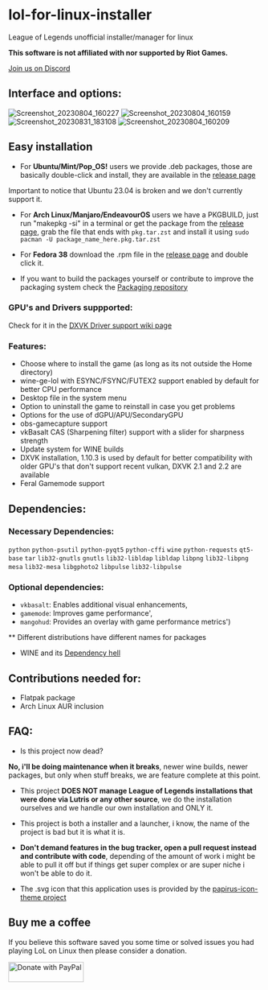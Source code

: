 # lol-for-linux-installer

League of Legends unofficial installer/manager for linux

<b>This software is not affiliated with nor supported by Riot Games.</b>

[Join us on Discord](https://discord.gg/Jge2yFMUPJ)

## Interface and options:
![Screenshot_20230804_160227](https://github.com/kassindornelles/lol-for-linux-installer/assets/40970965/f3730fd6-7e1c-4d7e-a090-01e270ecebf4)
![Screenshot_20230804_160159](https://github.com/kassindornelles/lol-for-linux-installer/assets/40970965/9f8acfe2-bb92-4f10-9bf1-5e510c353cf4)
![Screenshot_20230831_183108](https://github.com/kassindornelles/lol-for-linux-installer/assets/40970965/d8a78a9a-3af1-4dce-86dc-275a2a97580b)
![Screenshot_20230804_160209](https://github.com/kassindornelles/lol-for-linux-installer/assets/40970965/5145c89e-1650-4e51-9078-3faaa769da36)


## Easy installation
- For <b>Ubuntu/Mint/Pop_OS!</b> users we provide .deb packages, those are basically double-click and install, they are available in the [release page](https://github.com/kassindornelles/lol-for-linux-installer/releases)

Important to notice that Ubuntu 23.04 is broken and we don't currently support it.
  
- For <b>Arch Linux/Manjaro/EndeavourOS</b> users we have a PKGBUILD, just run "makepkg -si" in a terminal or get the package from the [release page](https://github.com/kassindornelles/lol-for-linux-installer/releases), grab the file that ends with `pkg.tar.zst` and install it using `sudo pacman -U package_name_here.pkg.tar.zst`
  
- For <b>Fedora 38</b> download the .rpm file in the [release page](https://github.com/kassindornelles/lol-for-linux-installer/releases) and double click it.

- If you want to build the packages yourself or contribute to improve the packaging system check the [Packaging repository](https://github.com/kassindornelles/lol-for-linux-installer-packages)

### GPU's and Drivers suppported:
Check for it in the [DXVK Driver support wiki page](https://github.com/doitsujin/dxvk/wiki/Driver-support)

### Features:
- Choose where to install the game (as long as its not outside the Home directory)
- wine-ge-lol with ESYNC/FSYNC/FUTEX2 support enabled by default for better CPU performance
- Desktop file in the system menu
- Option to uninstall the game to reinstall in case you get problems
- Options for the use of dGPU/APU/SecondaryGPU
- obs-gamecapture support
- vkBasalt CAS (Sharpening filter) support with a slider for sharpness strength
- Update system for WINE builds
- DXVK installation, 1.10.3 is used by default for better compatibility with older GPU's that don't support recent vulkan, DXVK 2.1 and 2.2 are available
- Feral Gamemode support

## <a name="dependencies"></a> Dependencies:

### Necessary Dependencies:

`python` `python-psutil` `python-pyqt5` `python-cffi` `wine` `python-requests` `qt5-base` `tar` `lib32-gnutls` `gnutls` `lib32-libldap` `libldap` `libpng` `lib32-libpng` `mesa` `lib32-mesa` `libgphoto2` `libpulse` `lib32-libpulse`

### Optional dependencies:

- `vkbasalt`: Enables additional visual enhancements, 
- `gamemode`: Improves game performance', 
- `mangohud`: Provides an overlay with game performance metrics')

 ** Different distributions have different names for packages
   
- WINE and its [Dependency hell](https://www.gloriouseggroll.tv/how-to-get-out-of-wine-dependency-hell/)

## Contributions needed for:
- Flatpak package
- Arch Linux AUR inclusion

## FAQ:
- Is this project now dead?

<b>No, i'll be doing maintenance when it breaks</b>, newer wine builds, newer packages, but only when stuff breaks, we are feature complete at this point.

- This project <b>DOES NOT manage League of Legends installations that were done via Lutris or any other source</b>, we do the installation ourselves and we handle our own installation and ONLY it.

- This project is both a installer and a launcher, i know, the name of the project is bad but it is what it is.

- <b> Don't demand features in the bug tracker, open a pull request instead and contribute with code</b>, depending of the amount of work i might be able to pull it off but if things get super complex or are super niche i won't be able to do it.

- The .svg icon that this application uses is provided by the [papirus-icon-theme project](https://github.com/PapirusDevelopmentTeam/papirus-icon-theme)

## Buy me a coffee
If you believe this software saved you some time or solved issues you had playing LoL on Linux then please consider a donation.

<a href="https://www.paypal.com/donate/?hosted_button_id=UMJWYGDH2RC7E"><img src="https://github.com/andreostrovsky/donate-with-paypal/blob/master/grey.svg" alt="Donate with PayPal" width="150" height="40"></a>

